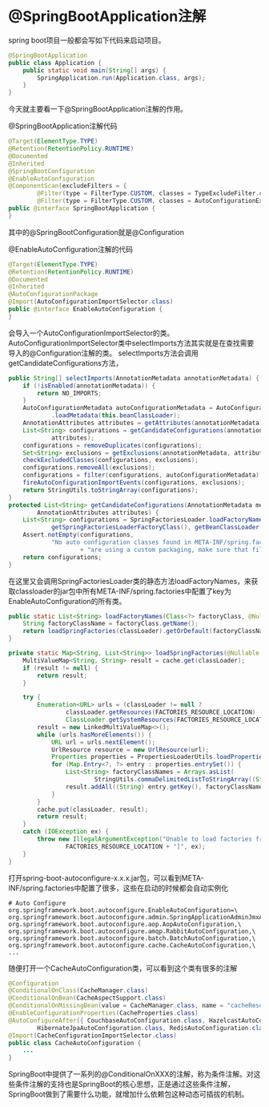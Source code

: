 # @SpringBootApplication注解

spring boot项目一般都会写如下代码来启动项目。

```java
@SpringBootApplication  
public class Application {  
    public static void main(String[] args) {  
        SpringApplication.run(Application.class, args);  
    }  
}
```
今天就主要看一下@SpringBootApplication注解的作用。

@SpringBootApplication注解代码

```java
@Target(ElementType.TYPE)
@Retention(RetentionPolicy.RUNTIME)
@Documented
@Inherited
@SpringBootConfiguration
@EnableAutoConfiguration
@ComponentScan(excludeFilters = {
		@Filter(type = FilterType.CUSTOM, classes = TypeExcludeFilter.class),
		@Filter(type = FilterType.CUSTOM, classes = AutoConfigurationExcludeFilter.class) })
public @interface SpringBootApplication {
}
```
其中的@SpringBootConfiguration就是@Configuration

@EnableAutoConfiguration注解的代码
```java
@Target(ElementType.TYPE)
@Retention(RetentionPolicy.RUNTIME)
@Documented
@Inherited
@AutoConfigurationPackage
@Import(AutoConfigurationImportSelector.class)
public @interface EnableAutoConfiguration {
}
```
会导入一个AutoConfigurationImportSelector的类。
AutoConfigurationImportSelector类中selectImports方法其实就是在查找需要导入的@Configuration注解的类。
selectImports方法会调用getCandidateConfigurations方法，
```java
public String[] selectImports(AnnotationMetadata annotationMetadata) {
	if (!isEnabled(annotationMetadata)) {
		return NO_IMPORTS;
	}
	AutoConfigurationMetadata autoConfigurationMetadata = AutoConfigurationMetadataLoader
			.loadMetadata(this.beanClassLoader);
	AnnotationAttributes attributes = getAttributes(annotationMetadata);
	List<String> configurations = getCandidateConfigurations(annotationMetadata,
			attributes);
	configurations = removeDuplicates(configurations);
	Set<String> exclusions = getExclusions(annotationMetadata, attributes);
	checkExcludedClasses(configurations, exclusions);
	configurations.removeAll(exclusions);
	configurations = filter(configurations, autoConfigurationMetadata);
	fireAutoConfigurationImportEvents(configurations, exclusions);
	return StringUtils.toStringArray(configurations);
}
protected List<String> getCandidateConfigurations(AnnotationMetadata metadata,
		AnnotationAttributes attributes) {
	List<String> configurations = SpringFactoriesLoader.loadFactoryNames(
			getSpringFactoriesLoaderFactoryClass(), getBeanClassLoader());
	Assert.notEmpty(configurations,
			"No auto configuration classes found in META-INF/spring.factories. If you "
					+ "are using a custom packaging, make sure that file is correct.");
	return configurations;
}
```
在这里又会调用SpringFactoriesLoader类的静态方法loadFactoryNames，来获取classloader的jar包中所有META-INF/spring.factories中配置了key为EnableAutoConfiguration的所有类。
```java
public static List<String> loadFactoryNames(Class<?> factoryClass, @Nullable ClassLoader classLoader) {
	String factoryClassName = factoryClass.getName();
	return loadSpringFactories(classLoader).getOrDefault(factoryClassName, Collections.emptyList());
}

private static Map<String, List<String>> loadSpringFactories(@Nullable ClassLoader classLoader) {
	MultiValueMap<String, String> result = cache.get(classLoader);
	if (result != null) {
		return result;
	}

	try {
		Enumeration<URL> urls = (classLoader != null ?
				classLoader.getResources(FACTORIES_RESOURCE_LOCATION) :
				ClassLoader.getSystemResources(FACTORIES_RESOURCE_LOCATION));
		result = new LinkedMultiValueMap<>();
		while (urls.hasMoreElements()) {
			URL url = urls.nextElement();
			UrlResource resource = new UrlResource(url);
			Properties properties = PropertiesLoaderUtils.loadProperties(resource);
			for (Map.Entry<?, ?> entry : properties.entrySet()) {
				List<String> factoryClassNames = Arrays.asList(
						StringUtils.commaDelimitedListToStringArray((String) entry.getValue()));
				result.addAll((String) entry.getKey(), factoryClassNames);
			}
		}
		cache.put(classLoader, result);
		return result;
	}
	catch (IOException ex) {
		throw new IllegalArgumentException("Unable to load factories from location [" +
				FACTORIES_RESOURCE_LOCATION + "]", ex);
	}
}
```

打开spring-boot-autoconfigure-x.x.x.jar包，可以看到META-INF/spring.factories中配置了很多，这些在启动的时候都会自动实例化
```
# Auto Configure
org.springframework.boot.autoconfigure.EnableAutoConfiguration=\
org.springframework.boot.autoconfigure.admin.SpringApplicationAdminJmxAutoConfiguration,\
org.springframework.boot.autoconfigure.aop.AopAutoConfiguration,\
org.springframework.boot.autoconfigure.amqp.RabbitAutoConfiguration,\
org.springframework.boot.autoconfigure.batch.BatchAutoConfiguration,\
org.springframework.boot.autoconfigure.cache.CacheAutoConfiguration,\
...
```
随便打开一个CacheAutoConfiguration类，可以看到这个类有很多的注解

```java
@Configuration
@ConditionalOnClass(CacheManager.class)
@ConditionalOnBean(CacheAspectSupport.class)
@ConditionalOnMissingBean(value = CacheManager.class, name = "cacheResolver")
@EnableConfigurationProperties(CacheProperties.class)
@AutoConfigureAfter({ CouchbaseAutoConfiguration.class, HazelcastAutoConfiguration.class,
		HibernateJpaAutoConfiguration.class, RedisAutoConfiguration.class })
@Import(CacheConfigurationImportSelector.class)
public class CacheAutoConfiguration {
    ...
}
```
SpringBoot中提供了一系列的@ConditionalOnXXX的注解，称为条件注解。对这些条件注解的支持也是SpringBoot的核心思想，正是通过这些条件注解，SpringBoot做到了需要什么功能，就增加什么依赖包这种动态可插拔的机制。


